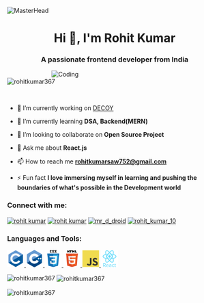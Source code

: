 ![MasterHead](https://www.google.com/url?sa=i&url=https%3A%2F%2Fwww.geeksforgeeks.org%2Fweb-development%2F&psig=AOvVaw3uV9yzHKrpqlw919bYAgwH&ust=1718879371928000&source=images&cd=vfe&opi=89978449&ved=0CBEQjRxqFwoTCKDf7ue654YDFQAAAAAdAAAAABAE)
<h1 align="center">Hi 👋, I'm Rohit Kumar</h1>
<h3 align="center">A passionate frontend developer from India</h3>
<img align="right" alt="Coding" width="400" src="https://camo.githubusercontent.com/19db51af5f90f1b152bc0b9078f5fe97053955be5074f03f17019c70345bdcdb/68747470733a2f2f6d69726f2e6d656469756d2e636f6d2f6d61782f313336302f302a37513379765349765f7430696f4a2d5a2e676966">

<p align="left"> <img src="https://komarev.com/ghpvc/?username=rohitkumar367&label=Profile%20views&color=0e75b6&style=flat" alt="rohitkumar367" /> </p>

<p align="left"> <a href="https://twitter.com/" target="blank"><img src="https://img.shields.io/twitter/follow/?logo=twitter&style=for-the-badge" alt="" /></a> </p>

- 🔭 I’m currently working on [DECOY](https://github.com/manish011003/DECOYwebsrc)

- 🌱 I’m currently learning **DSA, Backend(MERN)**

- 👯 I’m looking to collaborate on **Open Source Project**

- 💬 Ask me about **React.js**

- 📫 How to reach me **rohitkumarsaw752@gmail.com**

- ⚡ Fun fact **I love immersing myself in learning and pushing the boundaries of what's possible in the Development world**

<h3 align="left">Connect with me:</h3>
<p align="left">
<a href="https://www.linkedin.com/in/rohit-kumar-b3a1b2252/" target="blank"><img align="center" src="https://raw.githubusercontent.com/rahuldkjain/github-profile-readme-generator/master/src/images/icons/Social/linked-in-alt.svg" alt="rohit kumar" height="30" width="40" /></a>
<a href="https://twitter.com/Mr_D_DROID" target="blank"><img align="center" src="https://raw.githubusercontent.com/rahuldkjain/github-profile-readme-generator/master/src/images/icons/Social/twitter.svg" alt="rohit kumar" height="30" width="40" /></a>
<a href="https://instagram.com/mr_d_droid" target="blank"><img align="center" src="https://raw.githubusercontent.com/rahuldkjain/github-profile-readme-generator/master/src/images/icons/Social/instagram.svg" alt="mr_d_droid" height="30" width="40" /></a>
<a href="https://www.leetcode.com/rohit_kumar_10" target="blank"><img align="center" src="https://raw.githubusercontent.com/rahuldkjain/github-profile-readme-generator/master/src/images/icons/Social/leet-code.svg" alt="rohit_kumar_10" height="30" width="40" /></a>
</p>

<h3 align="left">Languages and Tools:</h3>
<p align="left"> <a href="https://www.cprogramming.com/" target="_blank" rel="noreferrer"> <img src="https://raw.githubusercontent.com/devicons/devicon/master/icons/c/c-original.svg" alt="c" width="40" height="40"/> </a> <a href="https://www.w3schools.com/cpp/" target="_blank" rel="noreferrer"> <img src="https://raw.githubusercontent.com/devicons/devicon/master/icons/cplusplus/cplusplus-original.svg" alt="cplusplus" width="40" height="40"/> </a> <a href="https://www.w3schools.com/css/" target="_blank" rel="noreferrer"> <img src="https://raw.githubusercontent.com/devicons/devicon/master/icons/css3/css3-original-wordmark.svg" alt="css3" width="40" height="40"/> </a> <a href="https://www.w3.org/html/" target="_blank" rel="noreferrer"> <img src="https://raw.githubusercontent.com/devicons/devicon/master/icons/html5/html5-original-wordmark.svg" alt="html5" width="40" height="40"/> </a> <a href="https://developer.mozilla.org/en-US/docs/Web/JavaScript" target="_blank" rel="noreferrer"> <img src="https://raw.githubusercontent.com/devicons/devicon/master/icons/javascript/javascript-original.svg" alt="javascript" width="40" height="40"/> </a> <a href="https://reactjs.org/" target="_blank" rel="noreferrer"> <img src="https://raw.githubusercontent.com/devicons/devicon/master/icons/react/react-original-wordmark.svg" alt="react" width="40" height="40"/> </a> </p>

<p><img align="left" src="https://github-readme-stats.vercel.app/api/top-langs?username=rohitkumar367&show_icons=true&locale=en&layout=compact" alt="rohitkumar367" /></p>

<p>&nbsp;<img align="center" src="https://github-readme-stats.vercel.app/api?username=rohitkumar367&show_icons=true&locale=en" alt="rohitkumar367" /></p>

<p><img align="center" src="https://github-readme-streak-stats.herokuapp.com/?user=rohitkumar367&" alt="rohitkumar367" /></p>
